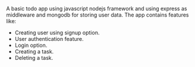 A basic todo app using javascript nodejs framework and using express as middleware and mongodb for storing
user data.
The app contains features like:
* Creating user using signup option.
* User authentication feature.
* Login option.
* Creating a task.
* Deleting a task.

